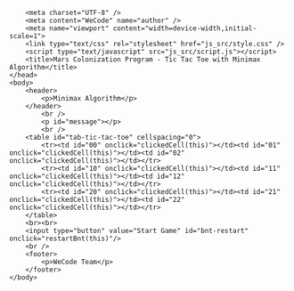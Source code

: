 <!DOCTYPE html>
<html>
	<head>
		<!--
		Tic Tac Toe with Minimax AI Algorithm
		-->

		<meta charset="UTF-8" />
		<meta content="WeCode" name="author" />
		<meta name="viewport" content="width=device-width,initial-scale=1">
		<link type="text/css" rel="stylesheet" href="js_src/style.css" />
		<script type="text/javascript" src="js_src/script.js"></script>
		<title>Mars Colonization Program - Tic Tac Toe with Minimax Algorithm</title>
	</head>
	<body>
		<header>
			<p>Minimax Algorithm</p>
		</header>
			<br />
			<p id="message"></p>
			<br />
		<table id="tab-tic-tac-toe" cellspacing="0">
			<tr><td id="00" onclick="clickedCell(this)"></td><td id="01" onclick="clickedCell(this)"></td><td id="02" onclick="clickedCell(this)"></td></tr>
			<tr><td id="10" onclick="clickedCell(this)"></td><td id="11" onclick="clickedCell(this)"></td><td id="12" onclick="clickedCell(this)"></td></tr>
			<tr><td id="20" onclick="clickedCell(this)"></td><td id="21" onclick="clickedCell(this)"></td><td id="22" onclick="clickedCell(this)"></td></tr>
		</table>
		<br><br>
		<input type="button" value="Start Game" id="bnt-restart" onclick="restartBnt(this)"/>
		<br />
		<footer>
			<p>WeCode Team</p>
		</footer>
	</body>
</html>
